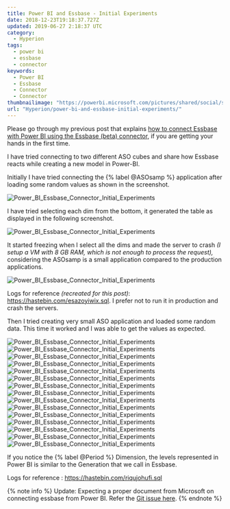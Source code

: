 ```yaml
---
title: Power BI and Essbase - Initial Experiments
date: 2018-12-23T19:18:37.727Z
updated: 2019-06-27 2:18:37 UTC
category:
  - Hyperion
tags:
  - power bi
  - essbase
  - connector
keywords:
  - Power BI
  - Essbase
  - Connector
  - Connector
thumbnailimage: "https://powerbi.microsoft.com/pictures/shared/social/social-default-image.png"
url: "Hyperion/power-bi-and-essbase-initial-experiments/"
---
```

Please go through my previous post that explains [how to connect Essbase with Power BI using the Essbase (beta) connector](/hyperion/power-bi-steps-to-connect-essbase-using-essbase-connector-beta/), if you are getting your hands in the first time.
<!--more-->
I have tried connecting to two different ASO cubes and share how Essbase reacts while creating a new model in Power-BI.



Initially I have tried connecting the {% label @ASOsamp %} application after loading some random values as shown in the screenshot.

![Power_BI_Essbase_Connector_Initial_Experiments](https://res.cloudinary.com/anbuchelva/image/upload/v1546629705/images/power-bi/asosamp-dataload.png)

I have tried selecting each dim from the bottom, it generated the table as displayed in the following screenshot.

![Power_BI_Essbase_Connector_Initial_Experiments](https://res.cloudinary.com/anbuchelva/image/upload/v1546629705/images/power-bi/Power_BI_Essbase_Initial_Experiments_2.png)

It started freezing when I select all the dims and made the server to crash _(I setup a VM with 8 GB RAM, which is not enough to process the request),_ considering the ASOsamp is a small application compared to the production applications.

![Power_BI_Essbase_Connector_Initial_Experiments](https://res.cloudinary.com/anbuchelva/image/upload/v1546629705/images/power-bi/Power_BI_Essbase_Initial_Experiments_3.png)

Logs for reference _(recreated for this post)_:  <https://hastebin.com/esazoyiwix.sql>.  I prefer not to run it in production and crash the servers.

Then I tried creating very small ASO application and loaded some random data.  This time it worked and I was able to get the values as expected.

![Power_BI_Essbase_Connector_Initial_Experiments](https://res.cloudinary.com/anbuchelva/image/upload/v1546629705/images/power-bi/Power_BI_Essbase_Initial_Experiments_4.png)
![Power_BI_Essbase_Connector_Initial_Experiments](https://res.cloudinary.com/anbuchelva/image/upload/v1546629705/images/power-bi/Power_BI_Essbase_Initial_Experiments_5.png)
![Power_BI_Essbase_Connector_Initial_Experiments](https://res.cloudinary.com/anbuchelva/image/upload/v1546629705/images/power-bi/Power_BI_Essbase_Initial_Experiments_6.png)
![Power_BI_Essbase_Connector_Initial_Experiments](https://res.cloudinary.com/anbuchelva/image/upload/v1546629705/images/power-bi/Power_BI_Essbase_Initial_Experiments_7.png)
![Power_BI_Essbase_Connector_Initial_Experiments](https://res.cloudinary.com/anbuchelva/image/upload/v1546629705/images/power-bi/Power_BI_Essbase_Initial_Experiments_8.png)
![Power_BI_Essbase_Connector_Initial_Experiments](https://res.cloudinary.com/anbuchelva/image/upload/v1546629705/images/power-bi/Power_BI_Essbase_Initial_Experiments_9.png)
![Power_BI_Essbase_Connector_Initial_Experiments](https://res.cloudinary.com/anbuchelva/image/upload/v1546629705/images/power-bi/Power_BI_Essbase_Initial_Experiments_10.png)
![Power_BI_Essbase_Connector_Initial_Experiments](https://res.cloudinary.com/anbuchelva/image/upload/v1546629705/images/power-bi/Power_BI_Essbase_Initial_Experiments_11.png)
![Power_BI_Essbase_Connector_Initial_Experiments](https://res.cloudinary.com/anbuchelva/image/upload/v1546629705/images/power-bi/Power_BI_Essbase_Initial_Experiments_12.png)
![Power_BI_Essbase_Connector_Initial_Experiments](https://res.cloudinary.com/anbuchelva/image/upload/v1546629705/images/power-bi/Power_BI_Essbase_Initial_Experiments_13.png)
![Power_BI_Essbase_Connector_Initial_Experiments](https://res.cloudinary.com/anbuchelva/image/upload/v1546629705/images/power-bi/Power_BI_Essbase_Initial_Experiments_14.png)
![Power_BI_Essbase_Connector_Initial_Experiments](https://res.cloudinary.com/anbuchelva/image/upload/v1546629705/images/power-bi/Power_BI_Essbase_Initial_Experiments_15.png)
![Power_BI_Essbase_Connector_Initial_Experiments](https://res.cloudinary.com/anbuchelva/image/upload/v1546629705/images/power-bi/Power_BI_Essbase_Initial_Experiments_16.png)
![Power_BI_Essbase_Connector_Initial_Experiments](https://res.cloudinary.com/anbuchelva/image/upload/v1546629705/images/power-bi/Power_BI_Essbase_Initial_Experiments_17.png)
![Power_BI_Essbase_Connector_Initial_Experiments](https://res.cloudinary.com/anbuchelva/image/upload/v1546629705/images/power-bi/Power_BI_Essbase_Initial_Experiments_18.png)

If you notice the {% label @Period %} Dimension, the levels represented in Power BI is similar to the Generation that we call in Essbase.

Logs for reference : <https://hastebin.com/riqujohufi.sql>

{% note info %} Update: Expecting a proper document from Microsoft on connecting essbase from Power BI. Refer the [Git issue here](https://github.com/MicrosoftDocs/powerbi-docs/issues/540). {% endnote %}
